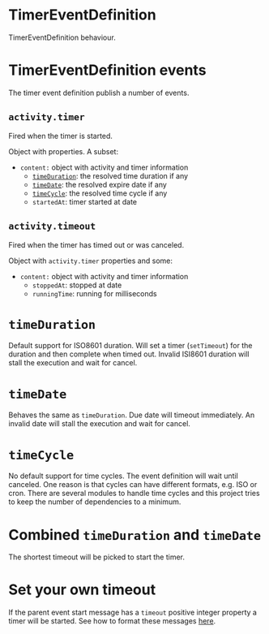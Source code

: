 TimerEventDefinition
====================

TimerEventDefinition behaviour.

# TimerEventDefinition events

The timer event definition publish a number of events.

## `activity.timer`

Fired when the timer is started.

Object with properties. A subset:

- `content:` object with activity and timer information
  - [`timeDuration`](#timeduration): the resolved time duration if any
  - [`timeDate`](#timedate): the resolved expire date if any
  - [`timeCycle`](#timecycle): the resolved time cycle if any
  - `startedAt`: timer started at date

## `activity.timeout`

Fired when the timer has timed out or was canceled.

Object with `activity.timer` properties and some:

- `content:` object with activity and timer information
  - `stoppedAt`: stopped at date
  - `runningTime`: running for milliseconds

# `timeDuration`

Default support for ISO8601 duration. Will set a timer (`setTimeout`) for the duration and then complete when timed out. Invalid ISI8601 duration will stall the execution and wait for cancel.

# `timeDate`

Behaves the same as `timeDuration`. Due date will timeout immediately. An invalid date will stall the execution and wait for cancel.

# `timeCycle`

No default support for time cycles. The event definition will wait until canceled. One reason is that cycles can have different formats, e.g. ISO or cron. There are several modules to handle time cycles and this project tries to keep the number of dependencies to a minimum.

# Combined `timeDuration` and `timeDate`

The shortest timeout will be picked to start the timer.

# Set your own timeout

If the parent event start message has a `timeout` positive integer property a timer will be started. See how to format these messages [here](/docs/Extension.md).
